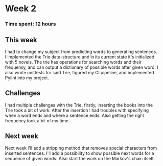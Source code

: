 # Week 2
### Time spent: 12 hours

## This week
I had to change my subject from predicting words to generating sentences.
I implemented the Trie data-structure and in its current state it's initialized with 5 novels.
The trie has operations for searching words and their frequensy, and can output a dictionary of possible words after given word.
I also wrote unittests for said Trie, figured my CI pipeline, and implemented Pylint into my project.

## Challenges
I had multiple challenges with the Trie, firstly, inserting the books into the Trie took a bit of work.
After the insertion I had troubles with specifying when a word ends and where a sentence ends.
Also getting the right frequency took a bit of my time.

## Next week
Next week I'll add a stripping method that removes special characters from inserted sentences.
I'll add a possibility to show possible next words for a sequence of given words.
Also start the work on the Markov's chain itself.
